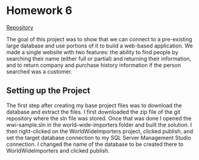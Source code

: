 # Homework 6

[Repository](https://github.com/jhammett15/jhammett15.github.io) 

The goal of this project was to show that we can connect to a pre-existing large database and use portions of it to build a web-based application. We made a single website with two features: the ability to find people by searching their name (either full or partial) and returning their information, and to return company and purchase history information if the person searched was a customer.

## Setting up the Project

The first step after creating my base project files was to download the database and extract the files. I first downloaded the zip file of the git repository where the sln file was stored. Once that was done I opened the wwi-sample.sln in the world-wide-importers folder and built the solution. I then right-clicked on the WorldWideImporters project, clicked publish, and set the target database connection to my SQL Server Management Studio connection. I changed the name of the database to be created there to WorldWideImporters and clicked publish.


